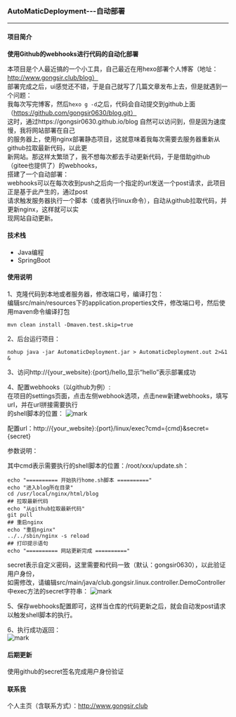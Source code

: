### AutoMaticDeployment---自动部署

<hr/>

#### 项目简介
**使用Github的webhooks进行代码的自动化部署**

本项目是个人最近搞的一个小工具，自己最近在用hexo部署个人博客（地址：http://www.gongsir.club/blog）  
部署完成之后，ui感觉还不错，于是自己就写了几篇文章发布上去，但是就遇到一个问题：  
我每次写完博客，然后`hexo g -d`之后，代码会自动提交到github上面（https://github.com/gongsir0630/blog.git）  
这时，通过https://gongsir0630.github.io/blog 自然可以访问到，但是因为速度慢，我将网站部署在自己  
的服务器上，使用nginx部署静态项目，这就意味着我每次需要去服务器重新从github拉取最新代码，以此更  
新网站。那这样太繁琐了，我不想每次都去手动更新代码，于是借助github（gitee也提供了）的webhooks，   
搭建了一个自动部署：  
webhooks可以在每次收到push之后向一个指定的url发送一个post请求，此项目正是基于此产生的，通过post  
请求触发服务器执行一个脚本（或者执行linux命令），自动从github拉取代码，并更新nginx，这样就可以实  
现网站自动更新。

#### 技术栈
- Java编程
- SpringBoot

#### 使用说明
1、克隆代码到本地或者服务器，修改端口号，编译打包：  
编辑src/main/resources下的application.properties文件，修改端口号，然后使用maven命令编译打包
```shell
mvn clean install -Dmaven.test.skip=true
```

2、后台运行项目：  
```shell
nohup java -jar AutomaticDeployment.jar > AutomaticDeployment.out 2>&1 &
```

3、访问http://{your_website}:{port}/hello,显示“hello”表示部署成功

4、配置webhooks（以github为例）:  
在项目的settings页面，点击左侧webhook选项，点击new新建webhooks，填写url，并在url拼接需要执行  
的shell脚本的位置：
![mark](http://cdn.gongsir.club/blog/20200402/it9QRShppxXu.png?imageslim)

配置url：http://{your_website}:{port}/linux/exec?cmd={cmd}&secret={secret}  

参数说明：

其中cmd表示需要执行的shell脚本的位置：/root/xxx/update.sh：
```shell
echo "========== 开始执行home.sh脚本 =========="
echo "进入blog所在目录"
cd /usr/local/nginx/html/blog
## 拉取最新代码
echo "从github拉取最新代码"
git pull
## 重启nginx
echo "重启nginx"
../../sbin/nginx -s reload
## 打印提示语句
echo "========== 网站更新完成 =========="
```

secret表示自定义密码，这里需要和代码一致（默认：gongsir0630），以此验证用户身份，  
如需修改，请编辑src/main/java/club.gongsir.linux.controller.DemoController中exec方法的secret字符串：
![mark](http://cdn.gongsir.club/blog/20200402/3cHCd4NlLvvN.png?imageslim)

5、保存webhooks配置即可，这样当仓库的代码更新之后，就会自动发post请求以触发shell脚本的执行。

6、执行成功返回：  
![mark](http://cdn.gongsir.club/blog/20200402/5q8TSaYGcooC.png?imageslim)

#### 后期更新
使用github的secret签名完成用户身份验证

#### 联系我
个人主页（含联系方式）：http://www.gongsir.club